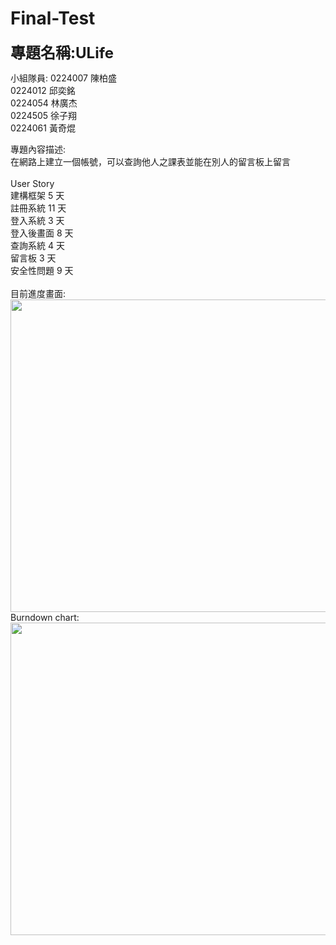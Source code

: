 # Final-Test

<b><font size = "5">專題名稱:ULife</font></b>

小組隊員:
0224007 陳柏盛<br>
0224012 邱奕銘<br>
0224054 林廣杰<br>
0224505 徐子翔<br>
0224061 黃奇焜<br>

專題內容描述:<br>
在網路上建立一個帳號，可以查詢他人之課表並能在別人的留言板上留言<br><br>
User Story<br>
建構框架 5 天<br>
註冊系統 11 天<br>
登入系統 3 天<br>
登入後畫面 8 天<br>
查詢系統 4 天<br>
留言板 3 天<br>
安全性問題 9 天<br>
<br>
目前進度畫面:<br>
<img src = "https://fbcdn-sphotos-h-a.akamaihd.net/hphotos-ak-xpt1/v/t35.0-12/11281497_1018956238145392_981931360_o.jpg?oh=d547d5bc619a489bbe6632cd70e769fc&oe=555E3FA8&__gda__=1432235291_96580e59adce238941980818c12f24c7" width = 800 height = 500>
Burndown chart:<br>
<img src = "https://fbcdn-sphotos-h-a.akamaihd.net/hphotos-ak-xta1/v/t34.0-12/11289759_814072922018579_597365743_n.jpg?oh=0f6ca66e97f0eba1bb98b7abc5fd1054&oe=555DD573&__gda__=1432228716_222702b468911eda002ad38afb360483" width = 800 height = 500>
